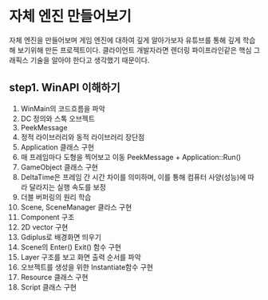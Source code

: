 # 자체 엔진 만들어보기
자체 엔진을 만들어보며 게임 엔진에 대하여 깊게 알아가보자 유튜브를 통해 깊게 학습해 보기위해 만든 프로젝트이다.
클라이언트 개발자라면 렌더링 파이프라인같은 핵심 그래픽스 기술을 알아야 한다고 생각했기 때문이다.

## step1. WinAPI 이해하기
1. WinMain의 코드흐름을 파악
2. DC 정의와 스톡 오브젝트
3. PeekMessage
4. 정적 라이브러리와 동적 라이브러리 장단점
5. Application 클래스 구현
6. 매 프레임마다 도형을 찍어보고 이동 PeekMessage + Application::Run()
7. GameObject 클래스 구현
8. DeltaTime은 프레임 간 시간 차이를 의미하며, 이를 통해 컴퓨터 사양(성능)에 따라 달라지는 실행 속도를 보정
9. 더블 버퍼링의 원리 학습
10. Scene, SceneManager 클라스 구현
11. Component 구조
12. 2D vector 구현
13. Gdiplus로 배경화면 띄우기
14. Scene의 Enter() Exit() 함수 구현
15. Layer 구조를 보고 화면 출력 순서를 파악
16. 오브젝트를 생성을 위한 Instantiate함수 구현
17. Resource 클래스 구현
18. Script 클래스 구현